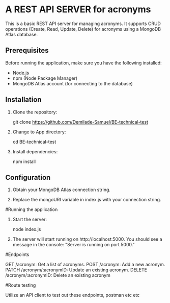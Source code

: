 # A REST API SERVER for acronyms

This is a basic REST API server for managing acronyms. It supports CRUD operations (Create, Read, Update, Delete) for acronyms using a MongoDB Atlas database.

## Prerequisites

Before running the application, make sure you have the following installed:

- Node.js
- npm (Node Package Manager)
- MongoDB Atlas account (for connecting to the database)

## Installation

1. Clone the repository:

   
   git clone https://github.com/Demilade-Samuel/BE-technical-test

2. Change to App directory:

    cd BE-technical-test
   
4. Install dependencies:

   npm install


## Configuration

1. Obtain your MongoDB Atlas connection string.

2. Replace the mongoURI variable in index.js with your connection string.


#Running the application

1. Start the server:

   node index.js

2. The server will start running on http://localhost:5000. You should see a message in the console: "Server is running on port 5000."


#Endpoints

GET /acronym: Get a list of acronyms.
POST /acronym: Add a new acronym.
PATCH /acronym/:acronymID: Update an existing acronym.
DELETE /acronym/:acronymID: Delete an existing acronym

#Route testing

Utilize an API client to test out these endpoints, postman etc etc




